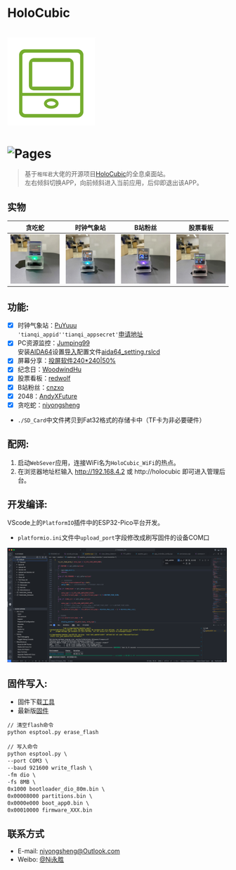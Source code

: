 # HoloCubic

![(logo)](./logo.png)
===
![Pages](https://img.shields.io/badge/Version-1.0.3-brightgreen.svg?style=flat-square)
===

> 基于`稚晖君`大佬的开源项目[HoloCubic](https://github.com/peng-zhihui/HoloCubic)的全息桌面站。<br>
左右倾斜切换APP，向前倾斜进入当前应用，后仰即退出该APP。

## 实物
贪吃蛇 | 时钟气象站 | B站粉丝 | 股票看板 
--- | --- | --- | --- | 
<img src="./images/IMG_0609.jpg" width="200"> | <img src="./images/IMG_0623.jpg" width="200"> | <img src="./images/IMG_0645.jpg" width="200"> | <img src="./images/IMG_0614.jpg" width="200"> 


## 功能:
- [x] 时钟气象站：[PuYuuu](https://github.com/PuYuuu)<br>
`'tianqi_appid''tianqi_appsecret'`[申请地址](https://www.yiketianqi.com/user/login)
- [x] PC资源监控：[Jumping99](https://github.com/Jumping99)<br>
安装[AIDA64](https://www.aida64.com/downloads)设置[导入](https://www.bilibili.com/video/av200592305)配置文件[aida64_setting.rslcd](https://github.com/niyongsheng/HoloCubic/blob/main/Firmware_PIO/src/app/pc_resource/aida64_setting.rslcd)
- [x] 屏幕分享：[投屏软件240*240|50%](https://gitee.com/superddg123/esp32-TFT)
- [x] 纪念日：[WoodwindHu](https://github.com/WoodwindHu)
- [x] 股票看板：[redwolf](https://github.com/redwolf)
- [x] B站粉丝：[cnzxo](https://github.com/cnzxo)
- [x] 2048：[AndyXFuture](https://github.com/AndyXFuture)
- [X] 贪吃蛇：[niyongsheng](https://github.com/niyongsheng)

* `./SD_Card`中文件拷贝到Fat32格式的存储卡中（TF卡为非必要硬件）

## 配网:
1. 启动`WebSever`应用，连接WiFi名为`HoloCubic_WiFi`的热点。
2. 在浏览器地址栏输入 http://192.168.4.2 或 http://holocubic 即可进入管理后台。

## 开发编译:
VScode上的`PlatformIO`插件中的ESP32-Pico平台开发。
* `platformio.ini`文件中`upload_port`字段修改成刷写固件的设备COM口
<img src="./Images/vscode_pico.png" style="width: 500px;">

## 固件写入:
- 固件下载[工具](https://github.com/espressif/esptool/releases)
- 最新版[固件](https://github.com/niyongsheng/HoloCubic/releases)
```shell
// 清空flash命令
python esptool.py erase_flash

// 写入命令
python esptool.py \
--port COM3 \
--baud 921600 write_flash \
-fm dio \
-fs 8MB \
0x1000 bootloader_dio_80m.bin \
0x00008000 partitions.bin \
0x0000e000 boot_app0.bin \
0x00010000 firmware_XXX.bin
```

## 联系方式
* E-mail: niyongsheng@Outlook.com
* Weibo: [@Ni永胜](https://weibo.com/u/7317805089)